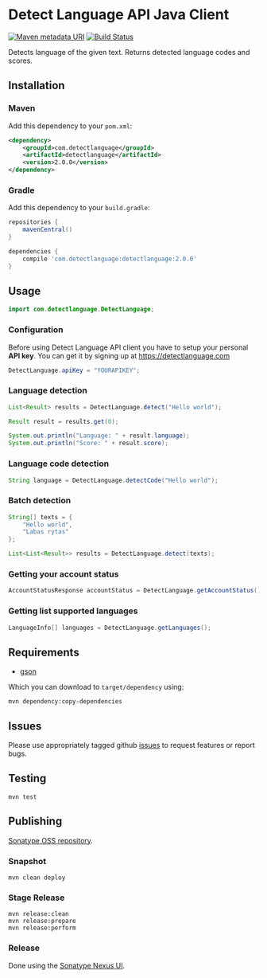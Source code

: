 # Detect Language API Java Client

[![Maven metadata URI](https://img.shields.io/maven-central/v/com.detectlanguage/detectlanguage)](https://mvnrepository.com/artifact/com.detectlanguage/detectlanguage)
[![Build Status](https://github.com/detectlanguage/detectlanguage-java/actions/workflows/main.yml/badge.svg)](https://github.com/detectlanguage/detectlanguage-java/actions)

Detects language of the given text. Returns detected language codes and scores.


## Installation

### Maven

Add this dependency to your `pom.xml`:

```xml
<dependency>
    <groupId>com.detectlanguage</groupId>
    <artifactId>detectlanguage</artifactId>
    <version>2.0.0</version>
</dependency>
```

### Gradle

Add this dependency to your `build.gradle`:

```gradle
repositories {
	mavenCentral()
}

dependencies {
	compile 'com.detectlanguage:detectlanguage:2.0.0'
}
```

## Usage

```java
import com.detectlanguage.DetectLanguage;
```

### Configuration

Before using Detect Language API client you have to setup your personal **API key**. You can get it by signing up at https://detectlanguage.com

```java
DetectLanguage.apiKey = "YOURAPIKEY";
```

### Language detection

```java
List<Result> results = DetectLanguage.detect("Hello world");

Result result = results.get(0);

System.out.println("Language: " + result.language);
System.out.println("Score: " + result.score);
```

### Language code detection

```java
String language = DetectLanguage.detectCode("Hello world");
```

### Batch detection

```java
String[] texts = {
	"Hello world",
	"Labas rytas"
};

List<List<Result>> results = DetectLanguage.detect(texts);
```

### Getting your account status

```java
AccountStatusResponse accountStatus = DetectLanguage.getAccountStatus();
```

### Getting list supported languages

```java
LanguageInfo[] languages = DetectLanguage.getLanguages();
```

## Requirements

- [gson](http://code.google.com/p/google-gson/)

Which you can download to `target/dependency` using:

    mvn dependency:copy-dependencies

## Issues

Please use appropriately tagged github [issues](https://github.com/detectlanguage/detectlanguage-java/issues) to request features or report bugs.

## Testing

    mvn test

## Publishing

[Sonatype OSS repository](https://docs.sonatype.org/display/Repository/Sonatype+OSS+Maven+Repository+Usage+Guide).

### Snapshot

    mvn clean deploy

### Stage Release

    mvn release:clean
    mvn release:prepare
    mvn release:perform

### Release

Done using the [Sonatype Nexus UI](https://oss.sonatype.org/).
